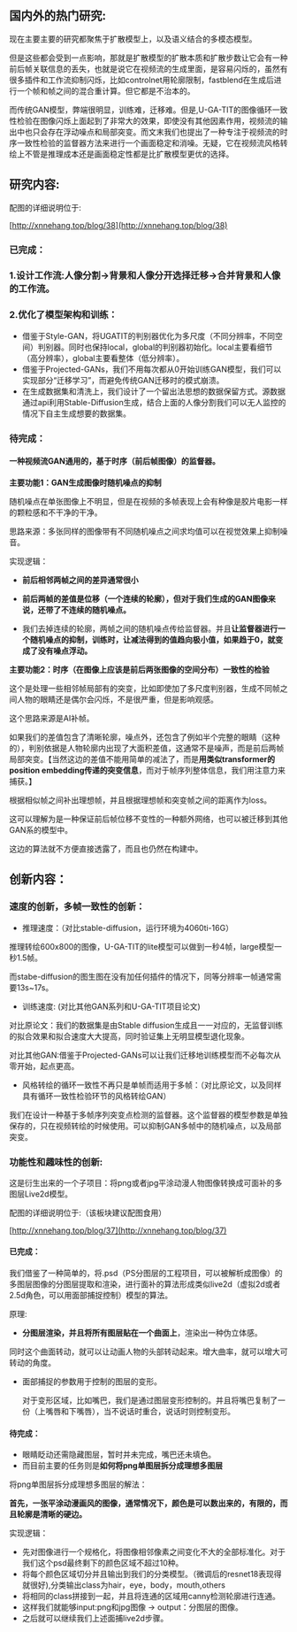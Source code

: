 ##  国内外的热门研究:

现在主要主要的研究都聚焦于扩散模型上，以及语义结合的多模态模型。

但是这些都会受到一点影响，那就是扩散模型的扩散本质和扩散步数让它会有一种前后帧关联信息的丢失，也就是说它在视频流的生成里面，是容易闪烁的，虽然有很多插件和工作流抑制闪烁，比如controlnet用轮廓限制，fastblend在生成后进行一个帧和帧之间的混合重计算。但它都是不治本的。

而传统GAN模型，弊端很明显，训练难，迁移难。但是,U-GA-TIT的图像循环一致性检验在图像闪烁上面起到了非常大的效果，即使没有其他因素作用，视频流的输出中也只会存在浮动噪点和局部突变。而文末我们也提出了一种专注于视频流的时序一致性检验的监督器方法来进行一个画面稳定和消噪。无疑，它在视频流风格转绘上不管是推理成本还是画面稳定性都是比扩散模型更优的选择。

## 研究内容:

配图的详细说明位于:

[http://xnnehang.top/blog/38](http://xnnehang.top/blog/38)

### 已完成：

### 1.设计工作流:人像分割->背景和人像分开选择迁移->合并背景和人像的工作流。

### 2.优化了模型架构和训练：

* 借鉴于Style-GAN，将UGATIT的判别器优化为多尺度（不同分辨率，不同空间）判别器。同时也保持local，global的判别器初始化。local主要看细节（高分辨率），global主要看整体（低分辨率）。
* 借鉴于Projected-GANs，我们不用每次都从0开始训练GAN模型，我们可以实现部分“迁移学习”，而避免传统GAN迁移时的模式崩溃。
* 在生成数据集和清洗上，我们设计了一个留出法思想的数据保留方式。源数据通过api利用Stable-Diffusion生成，结合上面的人像分割我们可以无人监控的情况下自主生成想要的数据集。

### 待完成：

#### **一种视频流GAN通用的，基于时序（前后帧图像）的监督器。**

**主要功能1：GAN生成图像时随机噪点的抑制**

随机噪点在单张图像上不明显，但是在视频的多帧表现上会有种像是胶片电影一样的颗粒感和不干净的干净。

思路来源：多张同样的图像带有不同随机噪点之间求均值可以在视觉效果上抑制噪音。

实现逻辑：

* **前后相邻两帧之间的差异通常很小**

* **前后两帧的差值是位移（一个连续的轮廓），但对于我们生成的GAN图像来说，还带了不连续的随机噪点。**
* 我们去掉连续的轮廓，两帧之间的随机噪点传给监督器。并且**让监督器进行一个随机噪点的抑制，训练时，让减法得到的值趋向极小值，如果趋于0，就变成了没有噪点浮动。**

**主要功能2：时序（在图像上应该是前后两张图像的空间分布）一致性的检验**

这个是处理一些相邻帧局部有的突变，比如即使加了多尺度判别器，生成不同帧之间人物的眼睛还是偶尔会闪烁，不是很严重，但是影响观感。

这个思路来源是AI补帧。

如果我们的差值包含了清晰轮廓，噪点外，还包含了例如半个完整的眼睛（这种的），判别依据是人物轮廓内出现了大面积差值，这通常不是噪声，而是前后两帧局部突变。【当然这边的差值不能用简单的减法了，而是**用类似transformer的position embedding传递的突变信息**，而对于帧序列整体信息，我们用注意力来捕获。】

根据相似帧之间补出理想帧，并且根据理想帧和突变帧之间的距离作为loss。

这可以理解为是一种保证前后帧位移不变性的一种额外网络，也可以被迁移到其他GAN系的模型中。

这边的算法就不方便直接透露了，而且也仍然在构建中。





## 创新内容：

### 速度的创新，多帧一致性的创新：

* 推理速度：（对比stable-diffusion，运行环境为4060ti-16G）

推理转绘600x800的图像，U-GA-TIT的lite模型可以做到一秒4帧，large模型一秒1.5帧。

而stabe-diffusion的图生图在没有加任何插件的情况下，同等分辨率一帧通常需要13s~17s。

* 训练速度:  (对比其他GAN系列和U-GA-TIT项目论文)

对比原论文：我们的数据集是由Stable diffusion生成且一一对应的，无监督训练的拟合效果和拟合速度大大提高，同时验证集上无明显模型退化现象。

对比其他GAN:借鉴于Projected-GANs可以让我们迁移地训练模型而不必每次从零开始，起点更高。

* 风格转绘的循环一致性不再只是单帧而适用于多帧：（对比原论文，以及同样具有循环一致性检验环节的风格转绘GAN）

我们在设计一种基于多帧序列突变点检测的监督器。这个监督器的模型参数是单独保存的，只在视频转绘的时候使用。可以抑制GAN多帧中的随机噪点，以及局部突变。



### 功能性和趣味性的创新:

这是衍生出来的一个子项目：将png或者jpg平涂动漫人物图像转换成可面补的多图层Live2d模型。

配图的详细说明位于:（该板块建议配图食用）

[http://xnnehang.top/blog/37](http://xnnehang.top/blog/37)

#### **已完成：**

我们借鉴了一种简单的，将.psd（PS分图层的工程项目，可以被解析成图像）的多图层图像的分图层提取和渲染，进行面补的算法形成类似live2d（虚拟2d或者2.5d角色，可以用面部捕捉控制）模型的算法。

原理:

* **分图层渲染，并且将所有图层贴在一个曲面上**，渲染出一种伪立体感。

同时这个曲面转动，就可以让动画人物的头部转动起来。增大曲率，就可以增大可转动的角度。

* 面部捕捉的参数用于控制的图层的变形。

  对于变形区域，比如嘴巴，我们是通过图层变形控制的。并且将嘴巴复制了一份（上嘴唇和下嘴唇），当不说话时重合，说话时则控制变形。

#### **待完成：**

- 眼睛眨动还需隐藏图层，暂时并未完成，嘴巴还未填色。
- 而目前主要的任务则是**如何将png单图层拆分成理想多图层**

将png单图层拆分成理想多图层的解法：

**首先，一张平涂动漫画风的图像，通常情况下，颜色是可以数出来的，有限的，而且轮廓是清晰的硬边。**

实现逻辑：

- 先对图像进行一个规格化，将图像相邻像素之间变化不大的全部标准化。对于我们这个psd最终剩下的颜色区域不超过10种。
- 将每个颜色区域切分并且输出到我们的分类模型。（微调后的resnet18表现得就很好),分类输出class为hair，eye，body，mouth,others
- 将相同的class拼接到一起，并且将连通的区域用canny检测轮廓进行连通。
- 这样我们就能够input:png和jpg图像 -> output：分图层的图像。
- 之后就可以继续我们上述面捕live2d步骤。
